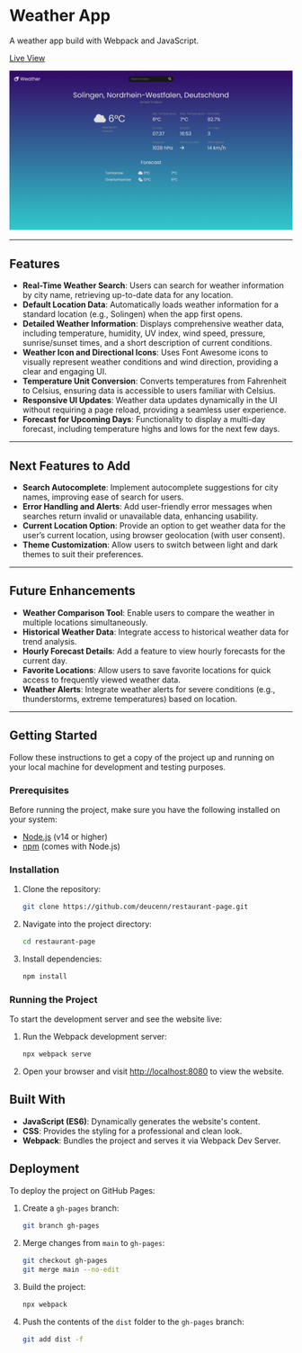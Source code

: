 # Weather App
 
A weather app build with Webpack and JavaScript.


[Live View](https://deucenn.github.io/better-weather-app/)

![screenshot](./src/assets/Weather-App.png)

----------------------------------------------------------------
 
## Features

- **Real-Time Weather Search**: Users can search for weather information by city name, retrieving up-to-date data for any location.
- **Default Location Data**: Automatically loads weather information for a standard location (e.g., Solingen) when the app first opens.
- **Detailed Weather Information**: Displays comprehensive weather data, including temperature, humidity, UV index, wind speed, pressure, sunrise/sunset times, and a short description of current conditions.
- **Weather Icon and Directional Icons**: Uses Font Awesome icons to visually represent weather conditions and wind direction, providing a clear and engaging UI.
- **Temperature Unit Conversion**: Converts temperatures from Fahrenheit to Celsius, ensuring data is accessible to users familiar with Celsius.
- **Responsive UI Updates**: Weather data updates dynamically in the UI without requiring a page reload, providing a seamless user experience.
- **Forecast for Upcoming Days**: Functionality to display a multi-day forecast, including temperature highs and lows for the next few days.

----------------------------------------------------------------

## Next Features to Add

- **Search Autocomplete**: Implement autocomplete suggestions for city names, improving ease of search for users.
- **Error Handling and Alerts**: Add user-friendly error messages when searches return invalid or unavailable data, enhancing usability.
- **Current Location Option**: Provide an option to get weather data for the user’s current location, using browser geolocation (with user consent).
- **Theme Customization**: Allow users to switch between light and dark themes to suit their preferences.

----------------------------------------------------------------

## Future Enhancements

- **Weather Comparison Tool**: Enable users to compare the weather in multiple locations simultaneously.
- **Historical Weather Data**: Integrate access to historical weather data for trend analysis.
- **Hourly Forecast Details**: Add a feature to view hourly forecasts for the current day.
- **Favorite Locations**: Allow users to save favorite locations for quick access to frequently viewed weather data.
- **Weather Alerts**: Integrate weather alerts for severe conditions (e.g., thunderstorms, extreme temperatures) based on location.


----------------------------------------------------------------

## Getting Started

Follow these instructions to get a copy of the project up and running on your local machine for development and testing purposes.

### Prerequisites

Before running the project, make sure you have the following installed on your system:

- [Node.js](https://nodejs.org/) (v14 or higher)
- [npm](https://www.npmjs.com/) (comes with Node.js)

### Installation

1. Clone the repository:

   ```bash
   git clone https://github.com/deucenn/restaurant-page.git
   ```

2. Navigate into the project directory:

   ```bash
   cd restaurant-page
   ```

3. Install dependencies:
   ```bash
   npm install
   ```

### Running the Project

To start the development server and see the website live:

1. Run the Webpack development server:

   ```bash
   npx webpack serve
   ```

2. Open your browser and visit [http://localhost:8080](http://localhost:8080) to view the website.

## Built With

- **JavaScript (ES6)**: Dynamically generates the website's content.
- **CSS**: Provides the styling for a professional and clean look.
- **Webpack**: Bundles the project and serves it via Webpack Dev Server.

## Deployment

To deploy the project on GitHub Pages:

1. Create a `gh-pages` branch:

   ```bash
   git branch gh-pages
   ```

2. Merge changes from `main` to `gh-pages`:

   ```bash
   git checkout gh-pages
   git merge main --no-edit
   ```

3. Build the project:

   ```bash
   npx webpack
   ```

4. Push the contents of the `dist` folder to the `gh-pages` branch:

   ```bash
   git add dist -f
 
